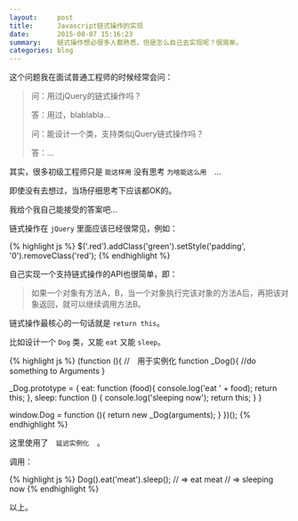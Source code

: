 ```yaml
---
layout:     post
title:      Javascript链式操作的实现
date:       2015-08-07 15:16:23
summary:    链式操作想必很多人都熟悉，但是怎么自己去实现呢？很简单。
categories: blog
---
```


这个问题我在面试普通工程师的时候经常会问：


> 问：用过jQuery的链式操作吗？
>
> 答：用过，blablabla...
>
> 问：能设计一个类，支持类似jQuery链式操作吗？
>
> 答：...


其实，很多初级工程师只是 `能这样用` 没有思考 `为啥能这么用`　...

即使没有去想过，当场仔细思考下应该都OK的。

我给个我自己能接受的答案吧...

链式操作在 `jQuery` 里面应该已经很常见，例如：

{% highlight js %} 
$('.red').addClass('green').setStyle('padding', '0').removeClass('red');
{% endhighlight %}

自己实现一个支持链式操作的API也很简单，即：

> 如果一个对象有方法A，B，当一个对象执行完该对象的方法A后，再把该对象返回，就可以继续调用方法B。

链式操作最核心的一句话就是 `return this`。

比如设计一个 `Dog` 类，又能 `eat` 又能 `sleep`。

{% highlight js %} 
(function (){
  //　用于实例化
  function _Dog(){
    //do something to Arguments
  }
  
  _Dog.prototype = {
    eat: function (food){
      console.log('eat ' + food);
      return this;
    },
    sleep: function () {
      console.log('sleeping now');
      return this;
    }
  }
  
  window.Dog = function (){
    return new _Dog(arguments);
  }
})();
{% endhighlight %}

这里使用了　`延迟实例化`　。

调用：

{% highlight js %} 
Dog().eat('meat').sleep();
// => eat meat
// => sleeping now 
{% endhighlight %}

以上。





